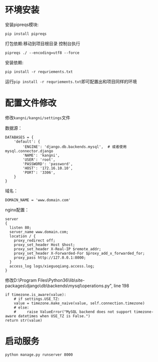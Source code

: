 # 环境安装

安装pipreqs模块:

`pip install pipreqs`

打包依赖:移动到项目根目录 控制台执行

`pipreqs ./ --encoding=utf8 --force`

安装依赖:

`pip install -r requriements.txt`

运行`pip install -r requriements.txt`即可配置出和项目同样的环境

# 配置文件修改

修改`kangni/kangni/settings`文件

数据源：

```code
DATABASES = {
    'default': {
        'ENGINE': 'django.db.backends.mysql',  # 或者使用 mysql.connector.django
        'NAME': 'kangni',
        'USER': 'root',
        'PASSWORD': 'password',
        'HOST': '172.16.10.10',
        'PORT': '3306',
    }
}
```

域名：

`DOMAIN_NAME = 'www.domain.com'`

nginx配置：

```code
server
{
  listen 80;
  server_name www.domain.com;
  location / {
    proxy_redirect off;
    proxy_set_header Host $host;
    proxy_set_header X-Real-IP $remote_addr;
    proxy_set_header X-Forwarded-For $proxy_add_x_forwarded_for;
    proxy_pass http://127.0.0.1:8000;
  }
  access_log logs/xieguoqiang.access.log;
}
```

修改D:\Program Files\Python36\lib\site-packages\django\db\backends\mysql\operations.py", line 198
```code
if timezone.is_aware(value):
    # if settings.USE_TZ:
    value = timezone.make_naive(value, self.connection.timezone)
    # else:
    #     raise ValueError("MySQL backend does not support timezone-aware datetimes when USE_TZ is False.")
return str(value)
```

# 启动服务

`python manage.py runserver 8000`